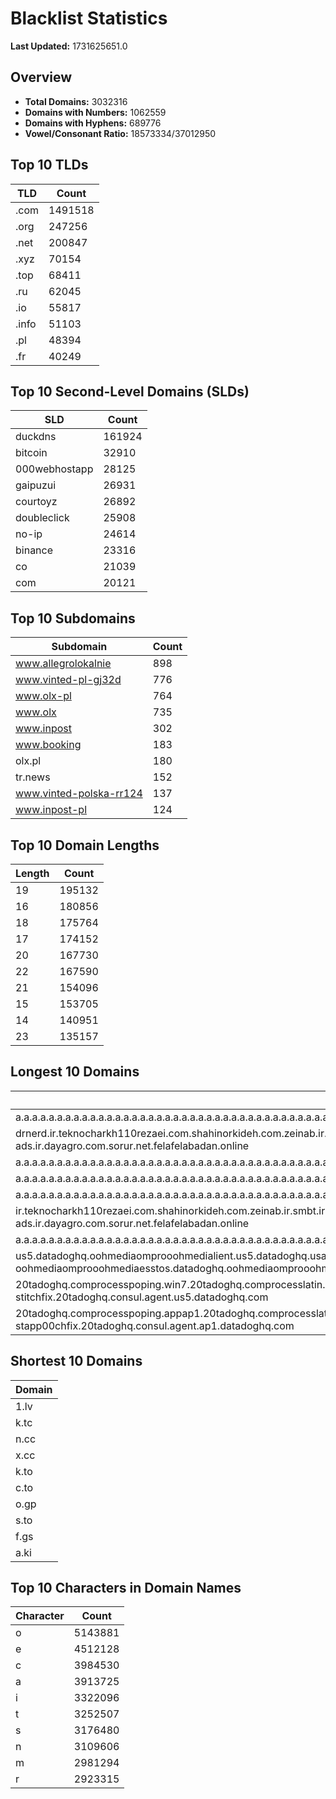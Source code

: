# Blacklist Statistics

**Last Updated:** 1731625651.0

## Overview
- **Total Domains:** 3032316
- **Domains with Numbers:** 1062559
- **Domains with Hyphens:** 689776
- **Vowel/Consonant Ratio:** 18573334/37012950

## Top 10 TLDs
| TLD | Count |
| --- | ----- |
| .com | 1491518 |
| .org | 247256 |
| .net | 200847 |
| .xyz | 70154 |
| .top | 68411 |
| .ru | 62045 |
| .io | 55817 |
| .info | 51103 |
| .pl | 48394 |
| .fr | 40249 |

## Top 10 Second-Level Domains (SLDs)
| SLD | Count |
| --- | ----- |
| duckdns | 161924 |
| bitcoin | 32910 |
| 000webhostapp | 28125 |
| gaipuzui | 26931 |
| courtoyz | 26892 |
| doubleclick | 25908 |
| no-ip | 24614 |
| binance | 23316 |
| co | 21039 |
| com | 20121 |

## Top 10 Subdomains
| Subdomain | Count |
| --------- | ----- |
| www.allegrolokalnie | 898 |
| www.vinted-pl-gj32d | 776 |
| www.olx-pl | 764 |
| www.olx | 735 |
| www.inpost | 302 |
| www.booking | 183 |
| olx.pl | 180 |
| tr.news | 152 |
| www.vinted-polska-rr124 | 137 |
| www.inpost-pl | 124 |

## Top 10 Domain Lengths
| Length | Count |
| ------ | ----- |
| 19 | 195132 |
| 16 | 180856 |
| 18 | 175764 |
| 17 | 174152 |
| 20 | 167730 |
| 22 | 167590 |
| 21 | 154096 |
| 15 | 153705 |
| 14 | 140951 |
| 23 | 135157 |

## Longest 10 Domains
| Domain |
| ------ |
| a.a.a.a.a.a.a.a.a.a.a.a.a.a.a.a.a.a.a.a.a.a.a.a.a.a.a.a.a.a.a.a.a.a.a.a.a.a.a.a.a.a.a.a.a.a.a.a.a.a.a.a.a.a.a.a.a.a.a.a.a.a.a.a.a.a.a.a.a.a.a.a.a.a.a.a.a.a.a.a.a.a.a.a.a.a.a.a.a.a.a.a.a.a.a.a.a.a.a.a.a.a.a.a.a.a.a.a.a.a.a.a.a.a.a.a.a.a.a.myniceposts.com |
| drnerd.ir.teknocharkh110rezaei.com.shahinorkideh.com.zeinab.ir.smbt.ir.masjedemammahdi.com.narjeslib.com.zeebatarin.ir.ranginehprint.ir.day-ravan.com.vivadatees.ir.vpsfori.ir.hamann-motorsports.ir.qazvin-ads.ir.dayagro.com.sorur.net.felafelabadan.online |
| a.a.a.a.a.a.a.a.a.a.a.a.a.a.a.a.a.a.a.a.a.a.a.a.a.a.a.a.a.a.a.a.a.a.a.a.a.a.a.a.a.a.a.a.a.a.a.a.a.a.a.a.a.a.a.a.a.a.a.a.a.a.a.a.a.a.a.a.a.a.a.a.a.a.a.a.a.a.a.a.a.a.a.a.a.a.a.a.a.a.a.a.a.a.a.a.a.a.a.a.a.a.a.a.a.a.a.a.a.a.a.a.a.a.a.a.a.a.myniceposts.com |
| a.a.a.a.a.a.a.a.a.a.a.a.a.a.a.a.a.a.a.a.a.a.a.a.a.a.a.a.a.a.a.a.a.a.a.a.a.a.a.a.a.a.a.a.a.a.a.a.a.a.a.a.a.a.a.a.a.a.a.a.a.a.a.a.a.a.a.a.a.a.a.a.a.a.a.a.a.a.a.a.a.a.a.a.a.a.a.a.a.a.a.a.a.a.a.a.a.a.a.a.a.a.a.a.a.a.a.a.a.a.a.a.a.a.a.a.a.myniceposts.com |
| a.a.a.a.a.a.a.a.a.a.a.a.a.a.a.a.a.a.a.a.a.a.a.a.a.a.a.a.a.a.a.a.a.a.a.a.a.a.a.a.a.a.a.a.a.a.a.a.a.a.a.a.a.a.a.a.a.a.a.a.a.a.a.a.a.a.a.a.a.a.a.a.a.a.a.a.a.a.a.a.a.a.a.a.a.a.a.a.a.a.a.a.a.a.a.a.a.a.a.a.a.a.a.a.a.a.a.a.a.a.a.a.a.a.a.a.myniceposts.com |
| ir.teknocharkh110rezaei.com.shahinorkideh.com.zeinab.ir.smbt.ir.masjedemammahdi.com.narjeslib.com.zeebatarin.ir.ranginehprint.ir.day-ravan.com.vivadatees.ir.vpsfori.ir.hamann-motorsports.ir.qazvin-ads.ir.dayagro.com.sorur.net.felafelabadan.online |
| a.a.a.a.a.a.a.a.a.a.a.a.a.a.a.a.a.a.a.a.a.a.a.a.a.a.a.a.a.a.a.a.a.a.a.a.a.a.a.a.a.a.a.a.a.a.a.a.a.a.a.a.a.a.a.a.a.a.a.a.a.a.a.a.a.a.a.a.a.a.a.a.a.a.a.a.a.a.a.a.a.a.a.a.a.a.a.a.a.a.a.a.a.a.a.a.a.a.a.a.a.a.a.a.a.a.a.a.a.a.a.a.a.a.a.myniceposts.com |
| us5.datadoghq.oohmediaomprooohmedialient.us5.datadoghq.usage-oohmediaomprooohmediaesstos.us5.datadoghq.dr-test-failover.datadoghq.drive-oohmediaomprooohmediaesstos.datadoghq.oohmediaomprooohmediaesechoeechoworks.api.synthetics.us5.datadoghq.com |
| 20tadoghq.comprocesspoping.win7.20tadoghq.comprocesslatin.agent.us5.20tadoghq.0-13-9-app.us5.20tadoghq.usage-ap1us3pcomproclient-urls.us5.20tadoghq.helm-20tadoghq-iress.20tadoghq.helm-20tadoghq-stitchfix.20tadoghq.consul.agent.us5.datadoghq.com |
| 20tadoghq.comprocesspoping.appap1.20tadoghq.comprocesslatin.agent.ap1.20tadoghq.0-13-9-app.ap1.20tadoghq.usage-comprocessbeta-urls.ap1.20tadoghq.helm-20tadoghq-iress.20tadoghq.helm-20tadoghq-stapp00chfix.20tadoghq.consul.agent.ap1.datadoghq.com |

## Shortest 10 Domains
| Domain |
| ------ |
| 1.lv |
| k.tc |
| n.cc |
| x.cc |
| k.to |
| c.to |
| o.gp |
| s.to |
| f.gs |
| a.ki |

## Top 10 Characters in Domain Names
| Character | Count |
| --------- | ----- |
| o | 5143881 |
| e | 4512128 |
| c | 3984530 |
| a | 3913725 |
| i | 3322096 |
| t | 3252507 |
| s | 3176480 |
| n | 3109606 |
| m | 2981294 |
| r | 2923315 |

